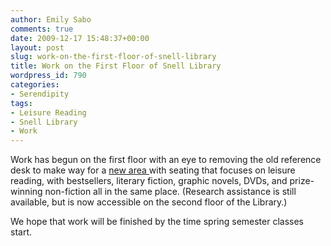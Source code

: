 ```yaml
---
author: Emily Sabo
comments: true
date: 2009-12-17 15:48:37+00:00
layout: post
slug: work-on-the-first-floor-of-snell-library
title: Work on the First Floor of Snell Library
wordpress_id: 790
categories:
- Serendipity
tags:
- Leisure Reading
- Snell Library
- Work
---
```


Work has begun on the first floor with an eye to removing the old reference desk to make way for a [new area ](http://www.lib.neu.edu/snippets/?p=695)with seating that focuses on leisure reading, with bestsellers, literary fiction, graphic novels, DVDs, and prize-winning non-fiction all in the same place. (Research assistance is still available, but is now accessible on the second floor of the Library.)

We hope that work will be finished by the time spring semester classes start.
